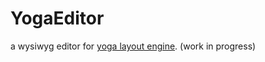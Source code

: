# YogaEditor

a wysiwyg editor for [yoga layout engine](https://yogalayout.com/). (work in progress)
